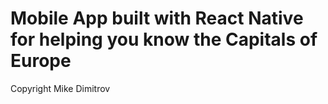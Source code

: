 # Mobile App built with React Native for helping you know the Capitals of Europe
Copyright Mike Dimitrov
